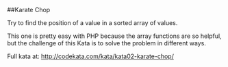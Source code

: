 ##Karate Chop

Try to find the position of a value in a sorted array of values.

This one is pretty easy with PHP because the array functions are so helpful, but the challenge of this Kata is to solve the problem in different ways.

Full kata at: http://codekata.com/kata/kata02-karate-chop/